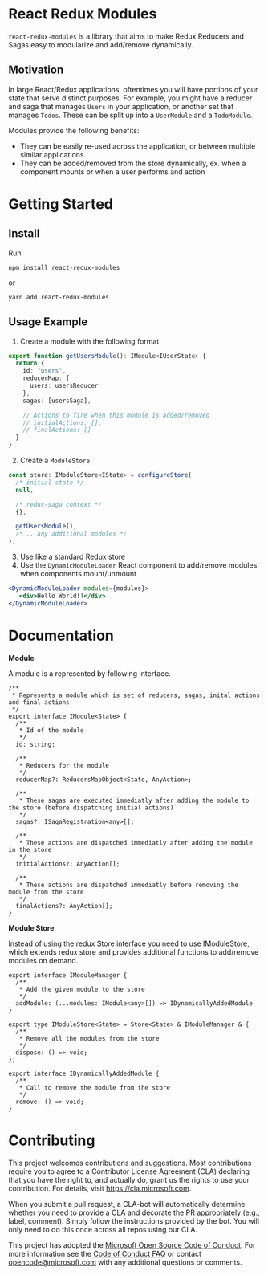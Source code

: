 # React Redux Modules
`react-redux-modules` is a library that aims to make Redux Reducers and Sagas easy to modularize and add/remove dynamically. 

## Motivation
In large React/Redux applications, oftentimes you will have portions of your state that serve distinct purposes. For example, you might have a reducer and saga that manages `Users` in your application, or another set that manages `Todos`. These can be split up into a `UserModule` and a `TodoModule`. 

Modules provide the following benefits:
* They can be easily re-used across the application, or between multiple similar applications.
* They can be added/removed from the store dynamically, ex. when a component mounts or when a user performs and action

# Getting Started
## Install
Run 
```
npm install react-redux-modules
```

or 
```
yarn add react-redux-modules
```

## Usage Example
1. Create a module with the following format
```typescript
export function getUsersModule(): IModule<IUserState> {
  return {
    id: "users",
    reducerMap: {
      users: usersReducer
    },
    sagas: [usersSaga],

    // Actions to fire when this module is added/removed
    // initialActions: [],
    // finalActions: []
  }
}

```

2. Create a `ModuleStore`
```typescript
const store: IModuleStore<IState> = configureStore(
  /* initial state */
  null,

  /* redux-saga context */ 
  {},

  getUsersModule(), 
  /* ...any additional modules */
);
```

3. Use like a standard Redux store
4. Use the `DynamicModuleLoader` React component to add/remove modules when components mount/unmount
```jsx
<DynamicModuleLoader modules={modules}>
   <div>Hello World!!</div>
</DynamicModuleLoader>
``` 

# Documentation

**Module**

A module is a represented by following interface. 

```
/**
 * Represents a module which is set of reducers, sagas, inital actions and final actions
 */
export interface IModule<State> {
  /**
   * Id of the module
   */
  id: string;

  /**
   * Reducers for the module
   */
  reducerMap?: ReducersMapObject<State, AnyAction>;

  /**
   * These sagas are executed immediatly after adding the module to the store (before dispatching initial actions)
   */
  sagas?: ISagaRegistration<any>[];

  /**
   * These actions are dispatched immediatly after adding the module in the store
   */
  initialActions?: AnyAction[];

  /**
   * These actions are dispatched immediatly before removing the module from the store
   */
  finalActions?: AnyAction[];
}
```

**Module Store**

Instead of using the redux Store interface you need to use IModuleStore, which extends redux store and provides additional functions to add/remove modules on demand.

```
export interface IModuleManager {
  /**
   * Add the given module to the store
   */
  addModule: (...modules: IModule<any>[]) => IDynamicallyAddedModule
}

export type IModuleStore<State> = Store<State> & IModuleManager & {
  /**
   * Remove all the modules from the store
   */
  dispose: () => void;
};

export interface IDynamicallyAddedModule {
  /**
   * Call to remove the module from the store
   */
  remove: () => void;
}
```

# Contributing

This project welcomes contributions and suggestions.  Most contributions require you to agree to a
Contributor License Agreement (CLA) declaring that you have the right to, and actually do, grant us
the rights to use your contribution. For details, visit https://cla.microsoft.com.

When you submit a pull request, a CLA-bot will automatically determine whether you need to provide
a CLA and decorate the PR appropriately (e.g., label, comment). Simply follow the instructions
provided by the bot. You will only need to do this once across all repos using our CLA.

This project has adopted the [Microsoft Open Source Code of Conduct](https://opensource.microsoft.com/codeofconduct/).
For more information see the [Code of Conduct FAQ](https://opensource.microsoft.com/codeofconduct/faq/) or
contact [opencode@microsoft.com](mailto:opencode@microsoft.com) with any additional questions or comments.